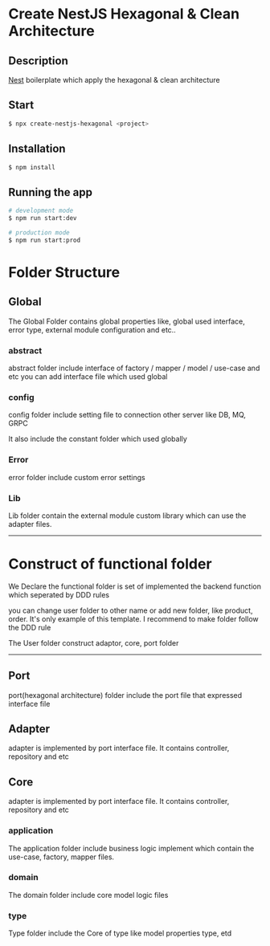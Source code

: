 # Create NestJS Hexagonal & Clean Architecture 

## Description

[Nest](https://github.com/nestjs/nest) boilerplate which apply the hexagonal & clean architecture 

## Start

```bash
$ npx create-nestjs-hexagonal <project>
```

## Installation

```bash
$ npm install
```

## Running the app

```bash
# development mode 
$ npm run start:dev

# production mode
$ npm run start:prod
```

# Folder Structure 


## Global 
<p>The Global Folder contains global properties like, global used interface, error type, external module configuration and etc..</p>

### abstract 
<p>
    abstract folder include interface of factory / mapper / model / use-case and etc
    you can add interface file which used global 
</p>

### config
<p>
    config folder include setting file to connection other server like DB, MQ, GRPC  
</p>
<p>
    It also include the constant folder which used globally
</p>

### Error
<p>
    error folder include custom error settings   
</p>

### Lib
<p>
    Lib folder contain the external module custom library which can use the adapter files.
</p>


----------------------------
# Construct of functional folder 
<p>
We Declare the functional folder is set of implemented the backend function which seperated by DDD rules
</p>
<p>
    you can change user folder to other name or add new folder, like product, order. It's only example of this template. I recommend to make folder follow the DDD rule
</p>
<p> 
    The User folder construct adaptor, core, port folder
</p>

------------

## Port
<p>
    port(hexagonal architecture) folder include the port file that expressed interface file
</p>

## Adapter
<p>
    adapter is implemented by port interface file. It contains controller, repository and etc
</p>

## Core
<p>
    adapter is implemented by port interface file. It contains controller, repository and etc
</p>

### application
<p> 
    The application folder include business logic implement which contain the use-case, factory, mapper files.
</p>


### domain
<p>
    The domain folder include core model logic files
</p>

### type 
<p>
    Type folder include the Core of type like model properties type, etd
</p>

